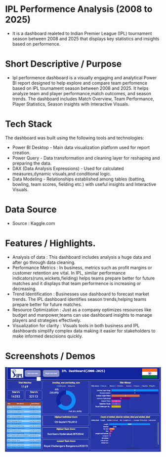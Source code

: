 # IPL Performence Analysis (2008 to 2025) 
* It is a dashboard realeted to Indian Premier League (IPL) tournament season between 2008 and 2025 that displays key statistics and insights based on performence.

# Short Descriptive / Purpose
* Ipl performence dashboard is a visually engaging and analytical Power BI report designed to help explore and compare team perfomence based on IPL tournament season between 2008 and 2025. It helps analyze team and player performance,match outcomes, and season trends. The dashboard includes Match Overview, Team Performance, Player Statistics, Season insights with Interactive Visuals.

# Tech Stack
The dashboard was built using the following tools and technologies:
* Power BI Desktop - Main data visualization platform used for report creation.
* Power Query - Data transformation and cleaning layer for reshaping and preparing the data.
* DAX (Data Analysis Expressions) - Used for calculated measures,dynamic visuals,and conditional logic.
* Data Modeling - Relationships established among tables (batting, bowling, team scores, fielding etc.) with useful insights and Interactive Visuals.

# Data Source
* Source : Kaggle.com
 
# Features / Highlights.
* Analysis of data : This dashboard includes analysis a huge data and after go through data cleaning.
* Performance Metrics : In business, metrics such as profit margins or customer retention are vital. In IPL, similar performance indicators(runs,wickets,fielding) helps teams prepare better for future matches and it displays that team performence is increasing or decreasing.
* Trend Identification : Businesses use dashboard to forecast market trends. The IPL dashboard identifies season trends,helping teams prepare better for future matches.
* Resource Optimization : Just as a company optimizes resources like budget and manpower,teams can use dashboard insights to manage players and strategies effectively.
* Visualization for clarity : Visuals tools in both business and IPL dashboards simplify complex data making it easier for stakeholders to make informed descisions quickly.

# Screenshots / Demos
![Dashboard Preview](https://github.com/Faisal-DS6394/ipl_dashboard/blob/main/ipl_dahboard.png)


